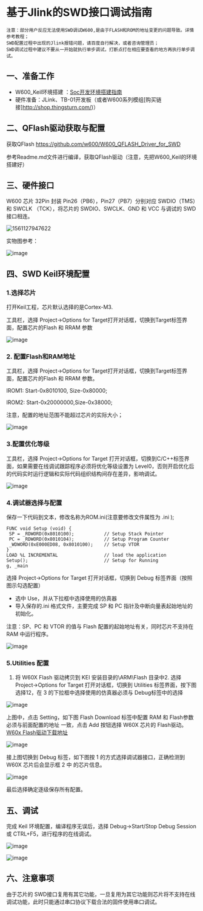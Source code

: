 # 基于Jlink的SWD接口调试指南

    注意：部分用户反应无法使用SWD调试W600,是由于FLASH和ROM的地址变更的问题导致。详情参考教程；
    SWD配置过程中出现的Jlink报错问题，请百度自行解决，或者咨询管理员；
    SWD调试过程中建议不要从一开始就执行单步调试，打断点打在相应要查看的地方再执行单步调试。

## 一、准备工作

-   W600\_Keil环境搭建 ：[Soc开发环境搭建指南](../app/ide.md)
-   硬件准备：JLink、TB-01开发板（或者W600系列模组[购买链接]http://shop.thingsturn.com/)）

## 二、QFlash驱动获取与配置

获取QFlash <https://github.com/w600/W600_QFLASH_Driver_for_SWD>

参考Readme.md文件进行编译，获取QFlash驱动（注意，先把W600\_Keil的环境搭建好）

## 三、硬件接口

W600 芯片 32Pin 封装 Pin26（PB6），Pin27（PB7）分别对应 SWDIO（TMS）和
SWCLK （TCK），将芯片的 SWDIO、SWCLK、GND 和 VCC 与调试的 SWD 接口相连。

![1561127947622](../.assets/app/swd/1561127947622.png)

实物图参考：

![image](../.assets/app/swd/20190115092959.jpg)

## 四、SWD Keil环境配置

### 1.选择芯片

打开Keil工程，芯片默认选择的是Cortex-M3.

工具栏，选择 Project-\>Options for
Target打开对话框，切换到Target标签界面，配置芯片的Flash 和 RRAM 参数

![image](../.assets/app/swd/1547487953678.png)

### 2. 配置Flash和RAM地址

工具栏，选择 Project-\>Options for
Target打开对话框，切换到Target标签界面，配置芯片的Flash 和 RRAM 参数。

IROM1: Start-0x8010100, Size-0x80000;

IROM2: Start-0x20000000,Size-0x38000;

注意，配置的地址范围不能超过芯片的实际大小；

![image](../.assets/app/swd/1547488179660.png)

### 3.配置优化等级

工具栏，选择 Project-\>Options for Target 打开对话框，切换到C/C++标签界面，如果需要在线调试跟踪程序必须将优化等级设置为 Level0，否则开启优化后的代码实时运行逻辑和实际代码组织结构间存在差异，影响调试。

![image](../.assets/app/swd/1547488404924.png)

### 4.调试器选择与配置

保存一下代码到文本，修改名称为ROM.ini(注意要修改文件属性为 .ini );

    FUNC void Setup (void) {
     SP = _RDWORD(0x8010100);           // Setup Stack Pointer
     PC = _RDWORD(0x8010104);           // Setup Program Counter
     _WDWORD(0xE000ED08, 0x8010100);    // Setup VTOR
    }
    LOAD %L INCREMENTAL                 // load the application
    Setup();                            // Setup for Running
    g, _main

选择 Project-\>Options for Target 打开对话框，切换到 Debug
标签界面（按照图示勾选配置）

-   选中 Use，并从下拉框中选择使用的仿真器
-   导入保存的.ini 格式文件，主要完成 SP 和 PC
    指针及中断向量表起始地址的初始化。

注意：SP、PC 和 VTOR 的值与 Flash 配置的起始地址有关，同时芯片不支持在
RAM 中运行程序。

![image](../.assets/app/swd/1547488893575.png)

### 5.Utilities 配置

1.  将 W60X Flash 驱动拷贝到 KEI 安装目录的\\ARM\\Flash 目录中2. 选择Project-\>Options for Target 打开对话框，切换到 Utilities 标签界面，按下图选择12，在 3 的下拉框中选择使用的仿真器必须与 Debug标签中的选择

![image](../.assets/app/swd/1547516288023.png)

上图中，点击 Setting，如下图 Flash Download 标签中配置 RAM 和 Flash参数必须与前面配置的地址 一致，点击 Add 按钮选择 W60X 芯片的 Flash驱动。[W60x Flash驱动下载地址](https://github.com/w600/W600_QFLASH_Driver_for_SWD)

![image](../.assets/app/swd/1547516488553.png)

接上图切换到 Debug 标签，如下图按 1 的方式选择调试器接口，正确检测到W60X 芯片后会显示框 2 中 的芯片信息。

![image](../.assets/app/swd/1547516665930.png)

最后选择确定逐级保存所有配置。

## 五、调试

完成 Keil 环境配置，编译程序无误后，选择 Debug-\>Start/Stop Debug Session 或 CTRL+F5，进行程序的在线调试。

![image](../.assets/app/swd/1547516753228.png)

![image](../.assets/app/swd/1547516841570.png)

## 六、注意事项

由于芯片的 SWD接口复用有其它功能，一旦复用为其它功能则芯片将不支持在线调试功能，此时只能通过串口协议下载合法的固件使用串口调试。
